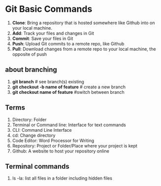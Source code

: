 # Git Basic Commands
1. **Clone**: Bring a repository that is hosted somewhere like Github into on your local machine.
2. **Add**: Track your files and changes in Git
3. **Commit**: Save your files in Git
4. **Push**: Upload Git commits to a remote repo, like Github
5. **Pull**: Download changes from a remote repo to your local machine, the opposite of push

## about branching
   1. **git branch** # see branch(s) existing
   2. **git checkout -b name of feature** # create a new branch
   3.  **git checkout name of feature** #switch between branch

## Terms
<!-- ![terms image](https://github.com/go-pedro/demo-repo/blob/30b0d5ded28700b553ac27f99f23532c57d32d7c/terms.PNG "terms image") -->

1. Directory: Folder
2. Terminal or Command line: Interface for text commands
3. CLI: Command Line Interface
4. cd: Change directory
5. Code Editor: Word Processor for Writing
6. Repository: Project or Folder/Place where your project is kept
7. Github: A website to host your repository online


## Terminal commands
1. ls -la: list all files in a folder including hidden files